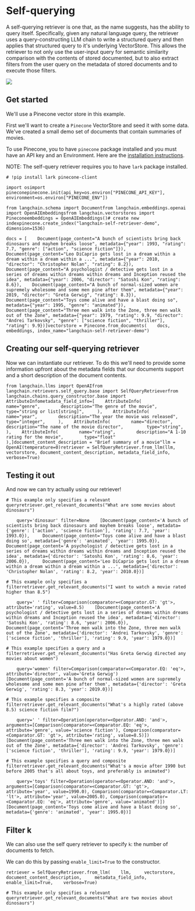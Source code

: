 Self-querying
=============

A self-querying retriever is one that, as the name suggests, has the ability to query itself. Specifically, given any natural language query, the retriever uses a query-constructing LLM chain to write a structured query and then applies that structured query to it's underlying VectorStore. This allows the retriever to not only use the user-input query for semantic similarity comparison with the contents of stored documented, but to also extract filters from the user query on the metadata of stored documents and to execute those filters.

![](https://drive.google.com/uc?id=1OQUN-0MJcDUxmPXofgS7MqReEs720pqS)

Get started[](#get-started "Direct link to Get started")
---------------------------------------------------------

We'll use a Pinecone vector store in this example.

First we'll want to create a `Pinecone` VectorStore and seed it with some data. We've created a small demo set of documents that contain summaries of movies.

To use Pinecone, you to have `pinecone` package installed and you must have an API key and an Environment. Here are the [installation instructions](https://docs.pinecone.io/docs/quickstart).

NOTE: The self-query retriever requires you to have `lark` package installed.

    # !pip install lark pinecone-client

    import osimport pineconepinecone.init(api_key=os.environ["PINECONE_API_KEY"], environment=os.environ["PINECONE_ENV"])

    from langchain.schema import Documentfrom langchain.embeddings.openai import OpenAIEmbeddingsfrom langchain.vectorstores import Pineconeembeddings = OpenAIEmbeddings()# create new indexpinecone.create_index("langchain-self-retriever-demo", dimension=1536)

    docs = [    Document(page_content="A bunch of scientists bring back dinosaurs and mayhem breaks loose", metadata={"year": 1993, "rating": 7.7, "genre": ["action", "science fiction"]}),    Document(page_content="Leo DiCaprio gets lost in a dream within a dream within a dream within a ...", metadata={"year": 2010, "director": "Christopher Nolan", "rating": 8.2}),    Document(page_content="A psychologist / detective gets lost in a series of dreams within dreams within dreams and Inception reused the idea", metadata={"year": 2006, "director": "Satoshi Kon", "rating": 8.6}),    Document(page_content="A bunch of normal-sized women are supremely wholesome and some men pine after them", metadata={"year": 2019, "director": "Greta Gerwig", "rating": 8.3}),    Document(page_content="Toys come alive and have a blast doing so", metadata={"year": 1995, "genre": "animated"}),    Document(page_content="Three men walk into the Zone, three men walk out of the Zone", metadata={"year": 1979, "rating": 9.9, "director": "Andrei Tarkovsky", "genre": ["science fiction", "thriller"], "rating": 9.9})]vectorstore = Pinecone.from_documents(    docs, embeddings, index_name="langchain-self-retriever-demo")

Creating our self-querying retriever[](#creating-our-self-querying-retriever "Direct link to Creating our self-querying retriever")
------------------------------------------------------------------------------------------------------------------------------------

Now we can instantiate our retriever. To do this we'll need to provide some information upfront about the metadata fields that our documents support and a short description of the document contents.

    from langchain.llms import OpenAIfrom langchain.retrievers.self_query.base import SelfQueryRetrieverfrom langchain.chains.query_constructor.base import AttributeInfometadata_field_info=[    AttributeInfo(        name="genre",        description="The genre of the movie",         type="string or list[string]",     ),    AttributeInfo(        name="year",        description="The year the movie was released",         type="integer",     ),    AttributeInfo(        name="director",        description="The name of the movie director",         type="string",     ),    AttributeInfo(        name="rating",        description="A 1-10 rating for the movie",        type="float"    ),]document_content_description = "Brief summary of a movie"llm = OpenAI(temperature=0)retriever = SelfQueryRetriever.from_llm(llm, vectorstore, document_content_description, metadata_field_info, verbose=True)

Testing it out[](#testing-it-out "Direct link to Testing it out")
------------------------------------------------------------------

And now we can try actually using our retriever!

    # This example only specifies a relevant queryretriever.get_relevant_documents("What are some movies about dinosaurs")

        query='dinosaur' filter=None    [Document(page_content='A bunch of scientists bring back dinosaurs and mayhem breaks loose', metadata={'genre': ['action', 'science fiction'], 'rating': 7.7, 'year': 1993.0}),     Document(page_content='Toys come alive and have a blast doing so', metadata={'genre': 'animated', 'year': 1995.0}),     Document(page_content='A psychologist / detective gets lost in a series of dreams within dreams within dreams and Inception reused the idea', metadata={'director': 'Satoshi Kon', 'rating': 8.6, 'year': 2006.0}),     Document(page_content='Leo DiCaprio gets lost in a dream within a dream within a dream within a ...', metadata={'director': 'Christopher Nolan', 'rating': 8.2, 'year': 2010.0})]

    # This example only specifies a filterretriever.get_relevant_documents("I want to watch a movie rated higher than 8.5")

        query=' ' filter=Comparison(comparator=<Comparator.GT: 'gt'>, attribute='rating', value=8.5)    [Document(page_content='A psychologist / detective gets lost in a series of dreams within dreams within dreams and Inception reused the idea', metadata={'director': 'Satoshi Kon', 'rating': 8.6, 'year': 2006.0}),     Document(page_content='Three men walk into the Zone, three men walk out of the Zone', metadata={'director': 'Andrei Tarkovsky', 'genre': ['science fiction', 'thriller'], 'rating': 9.9, 'year': 1979.0})]

    # This example specifies a query and a filterretriever.get_relevant_documents("Has Greta Gerwig directed any movies about women")

        query='women' filter=Comparison(comparator=<Comparator.EQ: 'eq'>, attribute='director', value='Greta Gerwig')    [Document(page_content='A bunch of normal-sized women are supremely wholesome and some men pine after them', metadata={'director': 'Greta Gerwig', 'rating': 8.3, 'year': 2019.0})]

    # This example specifies a composite filterretriever.get_relevant_documents("What's a highly rated (above 8.5) science fiction film?")

        query=' ' filter=Operation(operator=<Operator.AND: 'and'>, arguments=[Comparison(comparator=<Comparator.EQ: 'eq'>, attribute='genre', value='science fiction'), Comparison(comparator=<Comparator.GT: 'gt'>, attribute='rating', value=8.5)])    [Document(page_content='Three men walk into the Zone, three men walk out of the Zone', metadata={'director': 'Andrei Tarkovsky', 'genre': ['science fiction', 'thriller'], 'rating': 9.9, 'year': 1979.0})]

    # This example specifies a query and composite filterretriever.get_relevant_documents("What's a movie after 1990 but before 2005 that's all about toys, and preferably is animated")

        query='toys' filter=Operation(operator=<Operator.AND: 'and'>, arguments=[Comparison(comparator=<Comparator.GT: 'gt'>, attribute='year', value=1990.0), Comparison(comparator=<Comparator.LT: 'lt'>, attribute='year', value=2005.0), Comparison(comparator=<Comparator.EQ: 'eq'>, attribute='genre', value='animated')])    [Document(page_content='Toys come alive and have a blast doing so', metadata={'genre': 'animated', 'year': 1995.0})]

Filter k[](#filter-k "Direct link to Filter k")
------------------------------------------------

We can also use the self query retriever to specify `k`: the number of documents to fetch.

We can do this by passing `enable_limit=True` to the constructor.

    retriever = SelfQueryRetriever.from_llm(    llm,     vectorstore,     document_content_description,     metadata_field_info,     enable_limit=True,    verbose=True)

    # This example only specifies a relevant queryretriever.get_relevant_documents("What are two movies about dinosaurs")